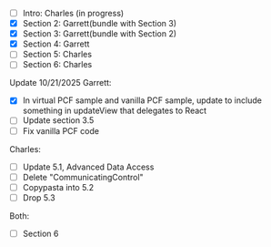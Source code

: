 - [ ] Intro: Charles (in progress)
- [x] Section 2: Garrett(bundle with Section 3)
- [x] Section 3: Garrett(bundle with Section 2)
- [x] Section 4: Garrett
- [ ] Section 5: Charles
- [ ] Section 6: Charles

Update 10/21/2025
Garrett: 
- [x] In virtual PCF sample and vanilla PCF sample, update to include something in updateView that delegates to React
- [ ] Update section 3.5
- [ ] Fix vanilla PCF code

Charles:
- [ ] Update 5.1, Advanced Data Access
- [ ] Delete "CommunicatingControl"
- [ ] Copypasta into 5.2
- [ ] Drop 5.3

Both:
- [ ] Section 6
